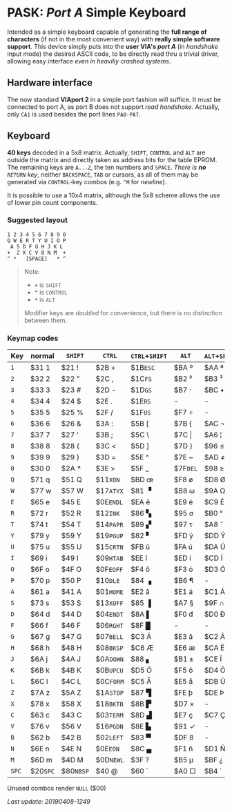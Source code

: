 # PASK: _Port A_ Simple Keyboard

Intended as a simple keyboard capable of generating the **full range of characters**
(if not in the most convenient way) with **really simple software support**. This
device simply puts into the **user VIA's _port A_** (in _handshake_ input mode) the
desired ASCII code, to be directly read thru a trivial driver, allowing easy
interface _even in heaviliy crashed systems_.

## Hardware interface

The now standard **VIAport 2** in a simple port fashion will suffice. It must be
connected to port A, as port B does not support _read handshake_. Actually, only `CA1`
is used besides the port lines `PA0-PA7`.

## Keyboard

**40 keys** decoded in a 5x8 matrix. Actually, `SHIFT`, `CONTROL` and `ALT` are
outside the matrix and directly taken as address bits for the table EPROM. The
remaining keys are `A...Z`, the ten numbers and `SPACE`. _There is **no** `RETURN`
key_, neither `BACKSPACE`, `TAB` or cursors, as all of them may be generated via
`CONTROL`-key combos (e.g. `^M` for _newline_).

It is possible to use a 10x4 matrix, although the 5x8 scheme allows the use of
lower pin count components.

### Suggested layout
```
1 2 3 4 5 6 7 8 9 0
Q W E R T Y U I O P
 A S D F G H J K L
+  Z X C V B N M  +
^ *   [SPACE]   * ^ 
```

> Note:
> - **`+`** is `SHIFT`
> - **`^`** is `CONTROL`
> - **`*`** is `ALT`
>
> Modifier keys are _doubled_ for convenience, but there is no distinction between them.

### Keymap codes

Key|normal|`SHIFT`|`CTRL`|`CTRL`+`SHIFT`|` ALT `|`ALT`+`SHFT`|`ALT`+`CTL`|`ALT`+`CTL`+`SHFT`
---|------|-------|------|--------------|-------|------------|-----------|----------------
`1`|$31 1|$21 !|$2B +    |$1B`ESC`   |$BA &#186; |$AA &#170; |$A1 ¡      |   -
`2`|$32 2|$22 "|$2C ,    |$1C`FS`    |$B2 &#178; |$B3 &#179; |$A2 &#162; |   -
`3`|$33 3|$23 #|$2D -    |$1D`GS`    |$B7 &#183; |$BC &#8226;|$A3 £      |   -
`4`|$34 4|$24 $|$2E .    |$1E`RS`    |   -       |   -       |$A4 €      |   -
`5`|$35 5|$25 %|$2F /    |$1F`US`    |$F7 ÷      |   -       |$A5 ¥      |   -
`6`|$36 6|$26 &|$3A :    |$5B [      |$7B {      |$AC &#172; |   -       |   -
`7`|$37 7|$27 '|$3B ;    |$5C \\     |$7C \|     |$A6 &#166; |   -       |   -
`8`|$38 8|$28 (|$3C <    |$5D ]      |$7D }      |$96 &#8804;|$9C &#8734;|$AB &#171;
`9`|$39 9|$29 )|$3D =    |$5E ^      |$7E ~      |$AD &#8800;|$9D &#8776;|   -
`0`|$30 0|$2A *|$3E >    |$5F _      |$7F`DEL`   |$98 &#8805;|$AF &#175; |$BB &#187;
`Q`|$71 q|$51 Q|$11`XON` |$BD œ      |$F8 ø      |$D8 Ø      |   -       |   -
`W`|$77 w|$57 W|$17`ATYX`|$81 &#9629;|$B8 &#969; |$9A &#937; |   -       |   -
`E`|$65 e|$45 E|$0E`ENDL`|$EA ê      |$E9 é      |$C9 É      |$EB ë      |$CB Ë
`R`|$72 r|$52 R|$12`INK` |$86 &#9626;|$95 &#963; |$B0 °      |$AE &#174; |   -
`T`|$74 t|$54 T|$14`PAPR`|$89 &#9630;|$97 &#964; |$A8 &#168; |$92 &#915; |   -
`Y`|$79 y|$59 Y|$19`PGUP`|$82 &#9624;|$FD ý      |$DD Ý      |$FF &#255; |   -
`U`|$75 u|$55 U|$15`CRTN`|$FB û      |$FA ú      |$DA Ú      |$FC ü      |$DC Ü
`I`|$69 i|$49 I|$09`HTAB`|$EE î      |$ED í      |$CD Í      |$EF ï      |$CF Ï
`O`|$6F o|$4F O|$0F`EOFF`|$F4 ô      |$F3 ó      |$D3 Ó      |$F6 ö      |$D6 Ö
`P`|$70 p|$50 P|$10`DLE` |$84 &#9623;|$B6 &#182; |   -       |$93 &#960; |   -
`A`|$61 a|$41 A|$01`HOME`|$E2 â      |$E1 á      |$C1 Á      |$E4 ä      |$C4 Ä
`S`|$73 s|$53 S|$13`XOFF`|$85 &#9616;|$A7 §      |$9F &#8745;|$94 &#931; |   -
`D`|$64 d|$44 D|$04`ENDT`|$8A &#9612;|$F0 đ      |$D0 Đ      |$9B &#948; |   -
`F`|$66 f|$46 F|$06`RGHT`|$8F &#9608;|   -       |   -       |   -       |   -
`G`|$67 g|$47 G|$07`BELL`|$C3 Ã      |$E3 ã      |$C2 Â      |$E0 à      |$C0 À
`H`|$68 h|$48 H|$08`BKSP`|$C6 Æ      |$E6 æ      |$CA Ê      |$E8 è      |$C8 È
`J`|$6A j|$4A J|$0A`DOWN`|$88 &#9622;|$B1 &#177; |$CE Î      |$EC ì      |$CC Ì
`K`|$6B k|$4B K|$0B`UPCU`|$D5 Õ      |$F5 õ      |$D4 Ô      |$F2 ò      |$D2 Ò
`L`|$6C l|$4C L|$0C`FORM`|$C5 Å      |$E5 å      |$DB Û      |$F9 ù      |$D9 Ù
`Z`|$7A z|$5A Z|$1A`STOP`|$87 &#9628;|$FE þ      |$DE Þ      |$99 &#1012;|   -
`X`|$78 x|$58 X|$18`BKTB`|$8B &#9627;|$D7 ×      |   -       |$90 &#945; |   -
`C`|$63 c|$43 C|$03`TERM`|$8D &#9631;|$E7 ç      |$C7 Ç      |$A9 &#169; |
`V`|$76 v|$56 V|$16`PGDN`|$8E &#9625;|$91 &#10003;|   -      |$B9 &#916; |   -
`B`|$62 b|$42 B|$02`LEFT`|$83 &#9600;|$DF ß      |   -       |   -       |   -
`N`|$6E n|$4E N|$0E`EON `|$8C &#9604;|$F1 ñ      |$D1 Ñ      |$BE &#331; |   -
`M`|$6D m|$4D M|$0D`NEWL`|$3F ?      |$B5 &#181; |$BF ¿      |$9E &#8712;|   -
`SPC`|$20`SPC`|$80`NBSP`|$40 @|$60 &#96;|$A0 &#9633;|$B4 &#180;|**$00`NULL`**|-

Unused combos render `NULL` ($00)

_Last update: 20190408-1249_
